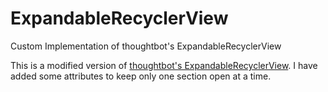 # ExpandableRecyclerView
Custom Implementation of thoughtbot's ExpandableRecyclerView

This is a modified version of [thoughtbot's ExpandableRecyclerView](https://github.com/thoughtbot/expandable-recycler-view). I have added some attributes to keep only one section open at a time.

